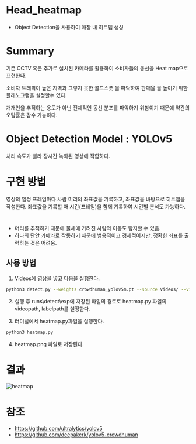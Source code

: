 # Head_heatmap
- Object Detection을 사용하여 매장 내 히트맵 생성 

# Summary
기존 CCTV 혹은 추가로 설치된 카메라를 활용하여 소비자들의 동선을 Heat map으로 표현한다.

소비자 트래픽이 높은 지역과 그렇지 못한 콜드스폿 을 파악하여 판매율 을 높이기 위한 플래노그램을 설정할수 있다. 

개개인을 추적하는 용도가 아닌 전체적인 동선 분포를 파악하기 위함이기 때문에 약간의 오탐률은 감수 가능하다.

# Object Detection Model : YOLOv5
처리 속도가 빨라 장시간 녹화된 영상에 적합하다.

# 구현 방법
영상의 일정 프레임마다 사람 머리의 좌표값을 기록하고, 좌표값을 바탕으로 히트맵을 작성한다.
좌표값을 기록할 때 시간(프레임)을 함께 기록하여 시간별 분석도 가능하다.

#
- 머리를 추적하기 때문에 물체에 가려진 사람의 이동도 탐지할 수 있음.
- 하나의 단안 카메라로 작동하기 때문에 범용적이고 경제적이지만, 정확한 좌표를 출력하는 것은 어려움. 

## 사용 방법

1. Videos에 영상을 넣고 다음을 실행한다.

```bash
python3 detect.py --weights crowdhuman_yolov5m.pt --source Videos/ --view-img  --heads
```

2.  실행 후 runs\detect\exp에 저장된 파일의 경로로 heatmap.py 파일의 videopath, labelpath를 설정한다.


3. 터미널에서 heatmap.py파일을 실행한다.

```bash
python3 heatmap.py
```

4. heatmap.png 파일로 저장된다.


# 결과 

![heatmap](https://user-images.githubusercontent.com/75363285/206843855-339b2816-62c0-41b1-9390-fe2c816dc43c.png)

# 참조
- https://github.com/ultralytics/yolov5
- https://github.com/deepakcrk/yolov5-crowdhuman
